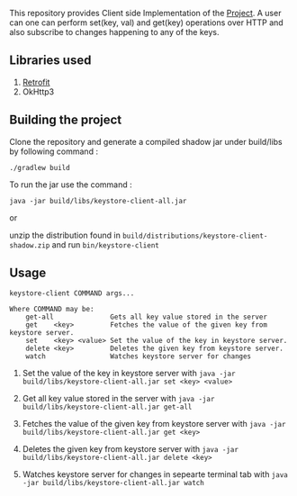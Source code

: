 This repository provides Client side Implementation of the <a href="https://github.com/Nancy-Chauhan/keystore">Project</a>.
A user can one can perform set(key, val) and get(key) operations over HTTP and also subscribe to changes happening to any of the keys.

## Libraries used

1. <a href="https://square.github.io/retrofit/">Retrofit</a>
2. OkHttp3 

## Building the project

Clone the repository and generate a compiled shadow jar under build/libs by following command :
```
./gradlew build 
```
To run the jar use the command : 

`java -jar build/libs/keystore-client-all.jar`

or 

unzip the distribution found in `build/distributions/keystore-client-shadow.zip` and run `bin/keystore-client`

## Usage 

```
keystore-client COMMAND args...

Where COMMAND may be:
    get-all              Gets all key value stored in the server
    get    <key>         Fetches the value of the given key from keystore server.
    set    <key> <value> Set the value of the key in keystore server.
    delete <key>         Deletes the given key from keystore server.
    watch                Watches keystore server for changes
```
1) Set the value of the key in keystore server with `java -jar build/libs/keystore-client-all.jar set <key> <value>`

2) Get all key value stored in the server with `java -jar build/libs/keystore-client-all.jar get-all`

3) Fetches the value of the given key from keystore server with `java -jar build/libs/keystore-client-all.jar get <key>`

4) Deletes the given key from keystore server with `java -jar build/libs/keystore-client-all.jar delete <key>`

5) Watches keystore server for changes in sepearte terminal tab with `java -jar build/libs/keystore-client-all.jar watch`
